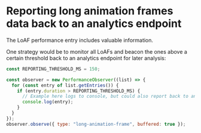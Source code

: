 # Reporting long animation frames data back to an analytics endpoint

The LoAF performance entry includes valuable information.

One strategy would be to monitor all LoAFs and beacon the ones above a certain threshold back to an analytics endpoint for later analysis:


```js
const REPORTING_THRESHOLD_MS = 150;

const observer = new PerformanceObserver((list) => {
  for (const entry of list.getEntries()) {
    if (entry.duration > REPORTING_THRESHOLD_MS) {
      // Example here logs to console, but could also report back to analytics
      console.log(entry);
    }
  }
});
observer.observe({ type: "long-animation-frame", buffered: true });
```